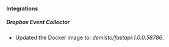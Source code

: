#### Integrations
##### Dropbox Event Collector
- Updated the Docker image to: *demisto/fastapi:1.0.0.58786*.
